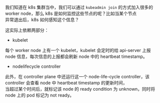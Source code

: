 我们知道在 k8s 集群当中，我们可以通过 `kubeadmin join` 的方式加入很多的 worker node，那么 k8s 是如何监控这些节点的呢？比如当某个节点<br>
异常退出后，k8s 如何感知这个信息？<br>

这实际上依赖两部分：

- kubelet

每个 worker node 上有一个 kubelet，kubelet 会定时的给 api-server 上报 node 信息，每次信息的上报都会刷新 node 中的 heartbeat timestamp。


- nodelifecycle controller

此外，在 controller plane 中还运行这一个 node-life-cycle controller，该 controller 会查看 node 中 heartbeat timestamp 的更新时间，<br>
当超过某个时间后，就标记该 node 的 ready condition 为 unknown，同时将 node 上的 pod 标记为 not ready。